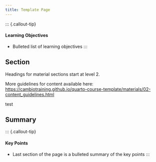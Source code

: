 ```yaml
---
title: Template Page
---
```


::: {.callout-tip}
#### Learning Objectives

- Bulleted list of learning objectives
:::


## Section

Headings for material sections start at level 2. 

More guidelines for content available here: https://cambiotraining.github.io/quarto-course-template/materials/02-content_guidelines.html

test 

## Summary

::: {.callout-tip}
#### Key Points

- Last section of the page is a bulleted summary of the key points
:::
